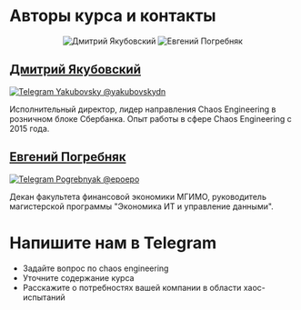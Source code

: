 # Авторы курса и контакты

[tg-link-ep]: https://t.me/epoepo
[tg-link-dy]: https://t.me/yakubovskydn
[tg-badge-ep]: https://img.shields.io/badge/Telegram-Евгений_Погребняк_(@epoepo)-blue?style=flatsquare&logo=telegram&logoColor=white
[tg-badge-dy]: https://img.shields.io/badge/Telegram-Дмитрий_Якубовский_(@yakubovskydn)-blue?style=flatsquare&logo=telegram&logoColor=white
[dy]: https://images.weserv.nl/?url=https://avatars.githubusercontent.com/u/17800175&h=150&w=150&fit=cover&mask=circle&maxage=7d
[ep]: https://images.weserv.nl/?url=https://github.com/start-chaos/start-chaos.github.io/blob/main/ep_avatar.jpg?raw=true&h=150&w=150&fit=cover&mask=circle&maxage=7d

<div align="center">

![Дмитрий Якубовский][dy] ![Евгений Погребняк][ep]

</div>

## [Дмитрий Якубовский](https://github.com/dyakubovsky)

[![Telegram Yakubovsky @yakubovskydn][tg-badge-dy]][tg-link-dy]

Исполнительный директор, лидер направления Chaos Engineering в розничном блоке Сбербанка. Опыт работы в сфере Chaos Engineering c 2015 года.

## [Евгений Погребняк](https://github.com/epogrebnyak/)

[![Telegram Pogrebnyak @epoepo][tg-badge-ep]][tg-link-ep]

Декан факультета финансовой экономики МГИМО, руководитель магистерской программы "Экономика ИТ и управление данными".

# Напишите нам в Telegram

- Задайте вопрос по chaos engineering
- Уточните содержание курса
- Расскажите о потребностях вашей компании в области хаос-испытаний
